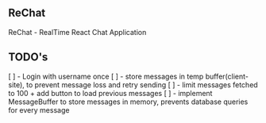 ## ReChat

ReChat - RealTime React Chat Application

## TODO's

[ ] - Login with username once
[ ] - store messages in temp buffer(client-site), to prevent message loss and retry sending
[ ] - limit messages fetched to 100 + add button to load previous messages
[ ] - implement MessageBuffer to store messages in memory, prevents database queries for every message
